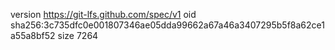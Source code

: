 version https://git-lfs.github.com/spec/v1
oid sha256:3c735dfc0e001807346ae05dda99662a67a46a3407295b5f8a62ce1a55a8bf52
size 7264
